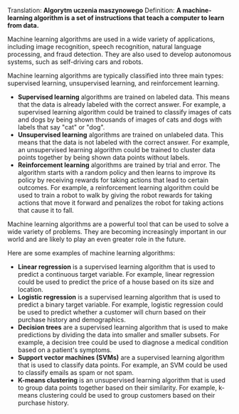 Translation: **Algorytm uczenia maszynowego**
Definition: 
**A machine-learning algorithm is a set of instructions that teach a computer to learn from data.**

Machine learning algorithms are used in a wide variety of applications, including image recognition, speech recognition, natural language processing, and fraud detection. They are also used to develop autonomous systems, such as self-driving cars and robots.

Machine learning algorithms are typically classified into three main types: supervised learning, unsupervised learning, and reinforcement learning.

- **Supervised learning** algorithms are trained on labeled data. This means that the data is already labeled with the correct answer. For example, a supervised learning algorithm could be trained to classify images of cats and dogs by being shown thousands of images of cats and dogs with labels that say "cat" or "dog".
- **Unsupervised learning** algorithms are trained on unlabeled data. This means that the data is not labeled with the correct answer. For example, an unsupervised learning algorithm could be trained to cluster data points together by being shown data points without labels.
- **Reinforcement learning** algorithms are trained by trial and error. The algorithm starts with a random policy and then learns to improve its policy by receiving rewards for taking actions that lead to certain outcomes. For example, a reinforcement learning algorithm could be used to train a robot to walk by giving the robot rewards for taking actions that move it forward and penalizes the robot for taking actions that cause it to fall.

Machine learning algorithms are a powerful tool that can be used to solve a wide variety of problems. They are becoming increasingly important in our world and are likely to play an even greater role in the future.

Here are some examples of machine learning algorithms:

- **Linear regression** is a supervised learning algorithm that is used to predict a continuous target variable. For example, linear regression could be used to predict the price of a house based on its size and location.
- **Logistic regression** is a supervised learning algorithm that is used to predict a binary target variable. For example, logistic regression could be used to predict whether a customer will churn based on their purchase history and demographics.
- **Decision trees** are a supervised learning algorithm that is used to make predictions by dividing the data into smaller and smaller subsets. For example, a decision tree could be used to diagnose a medical condition based on a patient's symptoms.
- **Support vector machines (SVMs)** are a supervised learning algorithm that is used to classify data points. For example, an SVM could be used to classify emails as spam or not spam.
- **K-means clustering** is an unsupervised learning algorithm that is used to group data points together based on their similarity. For example, k-means clustering could be used to group customers based on their purchase history.
